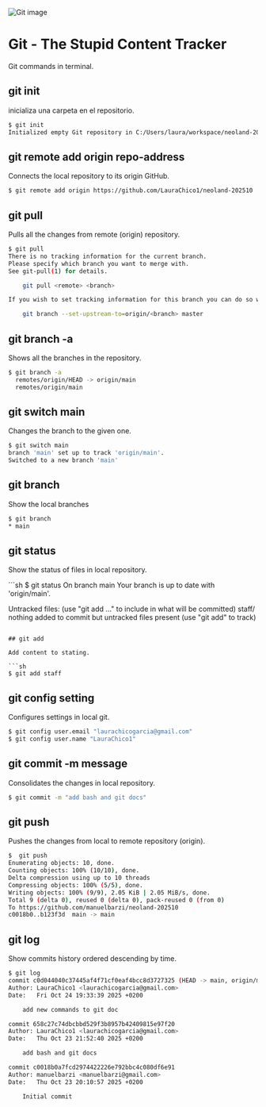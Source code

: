 ![Git image](https://upload.wikimedia.org/wikipedia/commons/thumb/e/e0/Git-logo.svg/1200px-Git-logo.svg.png)

# Git - The Stupid Content Tracker

Git commands in terminal.

## git init

inicializa una carpeta en el repositorio.

```sh
$ git init
Initialized empty Git repository in C:/Users/laura/workspace/neoland-202510/.git/
```

## git remote add origin repo-address

Connects the local repository to its origin GitHub.

```sh
$ git remote add origin https://github.com/LauraChico1/neoland-202510
```

## git pull

Pulls all the changes from remote (origin) repository.
```sh
$ git pull
There is no tracking information for the current branch.
Please specify which branch you want to merge with.
See git-pull(1) for details.

    git pull <remote> <branch>

If you wish to set tracking information for this branch you can do so with:

    git branch --set-upstream-to=origin/<branch> master
```

## git branch -a

Shows all the branches in the repository.

```sh
$ git branch -a
  remotes/origin/HEAD -> origin/main
  remotes/origin/main
```

## git switch main

Changes the branch to the given one.

```sh
$ git switch main
branch 'main' set up to track 'origin/main'.
Switched to a new branch 'main'
```

## git branch

Show the local branches

```sh
$ git branch
* main
```

## git status

Show the status of files in local repository.

´´´sh
$ git status
On branch main
Your branch is up to date with 'origin/main'.

Untracked files:
  (use "git add <file>..." to include in what will be committed)
        staff/
    nothing added to commit but untracked files present (use "git add" to track) 
```

## git add

Add content to stating.

```sh
$ git add staff
``` 
## git config setting
Configures settings in local git.

```sh
$ git config user.email "laurachicogarcia@gmail.com"
$ git config user.name "LauraChico1"
```

## git commit -m message

Consolidates the changes in local repository.

```sh
$ git commit -m "add bash and git docs"
```

## git push

Pushes the changes from local to remote repository (origin).

```sh
$  git push
Enumerating objects: 10, done.
Counting objects: 100% (10/10), done.
Delta compression using up to 10 threads
Compressing objects: 100% (5/5), done.
Writing objects: 100% (9/9), 2.05 KiB | 2.05 MiB/s, done.
Total 9 (delta 0), reused 0 (delta 0), pack-reused 0 (from 0)
To https://github.com/manuelbarzi/neoland-202510
c0018b0..b123f3d  main -> main
   ```

## git log

Show commits history ordered descending by time.

```sh
$ git log
commit c0d044040c37445af4f71cf0eaf4bcc8d3727325 (HEAD -> main, origin/main, origin/HEAD)
Author: LauraChico1 <laurachicogarcia@gmail.com>
Date:   Fri Oct 24 19:33:39 2025 +0200

    add new commands to git doc

commit 658c27c74dbcbbd529f3b8957b42409815e97f20
Author: LauraChico1 <laurachicogarcia@gmail.com>
Date:   Thu Oct 23 21:52:40 2025 +0200

    add bash and git docs

commit c0018b0a7fcd2974422226e792bbc4c080df6e91
Author: manuelbarzi <manuelbarzi@gmail.com>
Date:   Thu Oct 23 20:10:57 2025 +0200

    Initial commit
```



